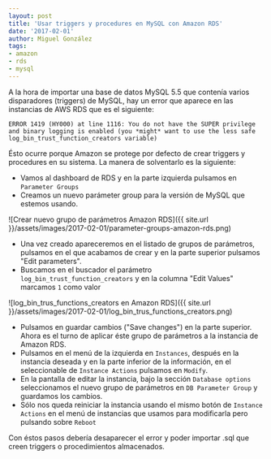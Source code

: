 ```yaml
---
layout: post
title: 'Usar triggers y procedures en MySQL con Amazon RDS'
date: '2017-02-01'
author: Miguel González
tags:
- amazon
- rds
- mysql
---
```


A la hora de importar una base de datos MySQL 5.5 que contenía varios disparadores (triggers) de MySQL, hay un error
que aparece en las instancias de AWS RDS que es el siguiente:

```
ERROR 1419 (HY000) at line 1116: You do not have the SUPER privilege and binary logging is enabled (you *might* want to use the less safe log_bin_trust_function_creators variable)
```

Ésto ocurre porque Amazon se protege por defecto de crear triggers y procedures en su sistema. La manera de solventarlo
es la siguiente:

- Vamos al dashboard de RDS y en la parte izquierda pulsamos en `Parameter Groups`
- Creamos un nuevo parámeter group para la versión de MySQL que estemos usando.

![Crear nuevo grupo de parámetros Amazon RDS]({{ site.url }}/assets/images/2017-02-01/parameter-groups-amazon-rds.png)

- Una vez creado apareceremos en el listado de grupos de parámetros, pulsamos en el que acabamos de crear y en la parte 
superior pulsamos "Edit parameters".
- Buscamos en el buscador el parámetro `log_bin_trust_function_creators` y en la columna "Edit Values" marcamos `1` como valor

![log_bin_trus_functions_creators en Amazon RDS]({{ site.url }}/assets/images/2017-02-01/log_bin_trus_functions_creators.png)

- Pulsamos en guardar cambios ("Save changes") en la parte superior. Ahora es el turno de aplicar éste grupo
de parámetros a la instancia de Amazon RDS.
- Pulsamos en el menú de la izquierda en `Instances`, después en la instancia deseada y en la parte inferior de la información,
en el seleccionable de `Instance Actions` pulsamos en `Modify`.
- En la pantalla de editar la instancia, bajo  la sección `Database options` seleccionamos el nuevo grupo de parámetros en
`DB Parameter Group` y guardamos los cambios.
- Sólo nos queda reiniciar la instancia usando el mismo botón de `Instance Actions` en el menú de instancias que usamos para
modificarla pero pulsando sobre `Reboot`

Con éstos pasos debería desaparecer el error y poder importar .sql que creen triggers o procedimientos almacenados.

